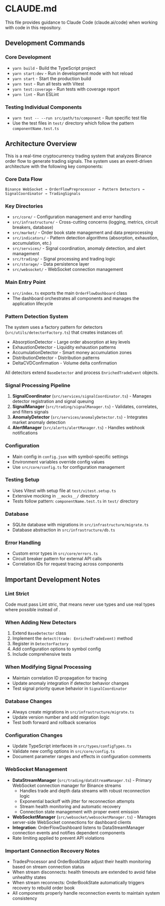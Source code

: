 # CLAUDE.md

This file provides guidance to Claude Code (claude.ai/code) when working with code in this repository.

## Development Commands

### Core Development

- `yarn build` - Build the TypeScript project
- `yarn start:dev` - Run in development mode with hot reload
- `yarn start` - Start the production build
- `yarn test` - Run all tests with Vitest
- `yarn test:coverage` - Run tests with coverage report
- `yarn lint` - Run ESLint

### Testing Individual Components

- `yarn test -- --run src/path/to/component` - Run specific test file
- Use the test files in `test/` directory which follow the pattern `componentName.test.ts`

## Architecture Overview

This is a real-time cryptocurrency trading system that analyzes Binance order flow to generate trading signals. The system uses an event-driven architecture with the following key components:

### Core Data Flow

```
Binance WebSocket → OrderFlowPreprocessor → Pattern Detectors → SignalCoordinator → TradingSignals
```

### Key Directories

- `src/core/` - Configuration management and error handling
- `src/infrastructure/` - Cross-cutting concerns (logging, metrics, circuit breakers, database)
- `src/market/` - Order book state management and data preprocessing
- `src/indicators/` - Pattern detection algorithms (absorption, exhaustion, accumulation, etc.)
- `src/services/` - Signal coordination, anomaly detection, and alert management
- `src/trading/` - Signal processing and trading logic
- `src/storage/` - Data persistence layer
- `src/websocket/` - WebSocket connection management

### Main Entry Point

- `src/index.ts` exports the main `OrderFlowDashboard` class
- The dashboard orchestrates all components and manages the application lifecycle

### Pattern Detection System

The system uses a factory pattern for detectors (`src/utils/detectorFactory.ts`) that creates instances of:

- AbsorptionDetector - Large order absorption at key levels
- ExhaustionDetector - Liquidity exhaustion patterns
- AccumulationDetector - Smart money accumulation zones
- DistributionDetector - Distribution patterns
- DeltaCVDConfirmation - Volume delta confirmation

All detectors extend `BaseDetector` and process `EnrichedTradeEvent` objects.

### Signal Processing Pipeline

1. **SignalCoordinator** (`src/services/signalCoordinator.ts`) - Manages detector registration and signal queuing
2. **SignalManager** (`src/trading/signalManager.ts`) - Validates, correlates, and filters signals
3. **AnomalyDetector** (`src/services/anomalyDetector.ts`) - Integrates market anomaly detection
4. **AlertManager** (`src/alerts/alertManager.ts`) - Handles webhook notifications

### Configuration

- Main config in `config.json` with symbol-specific settings
- Environment variables override config values
- Use `src/core/config.ts` for configuration management

### Testing Setup

- Uses Vitest with setup file at `test/vitest.setup.ts`
- Extensive mocking in `__mocks__/` directory
- Tests follow pattern: `componentName.test.ts` in `test/` directory

### Database

- SQLite database with migrations in `src/infrastructure/migrate.ts`
- Database abstraction in `src/infrastructure/db.ts`

### Error Handling

- Custom error types in `src/core/errors.ts`
- Circuit breaker pattern for external API calls
- Correlation IDs for request tracing across components

## Important Development Notes

### Lint Strict

Code must pass Lint stric, that means never use <any> types and use real types where possible instead of <unknown>.

### When Adding New Detectors

1. Extend `BaseDetector` class
2. Implement the `detect(trade: EnrichedTradeEvent)` method
3. Register in `DetectorFactory`
4. Add configuration options to symbol config
5. Include comprehensive tests

### When Modifying Signal Processing

- Maintain correlation ID propagation for tracing
- Update anomaly integration if detector behavior changes
- Test signal priority queue behavior in `SignalCoordinator`

### Database Changes

- Always create migrations in `src/infrastructure/migrate.ts`
- Update version number and add migration logic
- Test both forward and rollback scenarios

### Configuration Changes

- Update TypeScript interfaces in `src/types/configTypes.ts`
- Validate new config options in `src/core/config.ts`
- Document parameter ranges and effects in configuration comments

### WebSocket Management

- **DataStreamManager** (`src/trading/dataStreamManager.ts`) - Primary WebSocket connection manager for Binance streams
    - Handles trade and depth data streams with robust reconnection logic
    - Exponential backoff with jitter for reconnection attempts
    - Stream health monitoring and automatic recovery
    - Connection state management with proper event emission
- **WebSocketManager** (`src/websocket/websocketManager.ts`) - Manages server-side WebSocket connections for dashboard clients
- **Integration**: OrderFlowDashboard listens to DataStreamManager connection events and notifies dependent components
- Rate limiting applied to prevent API violations

### Important Connection Recovery Notes

- TradesProcessor and OrderBookState adjust their health monitoring based on stream connection status
- When stream disconnects: health timeouts are extended to avoid false unhealthy states
- When stream reconnects: OrderBookState automatically triggers recovery to rebuild order book
- All components properly handle reconnection events to maintain system consistency
